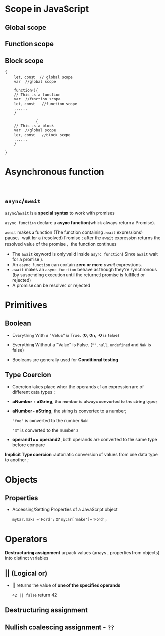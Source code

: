 # Scope in JavaScript
## Global scope
## Function scope
## Block scope

    {
        let、const  // global scope
        var  //global scope

        function(){
        // This is a function
        var  //function scope
        let、const   //function scope
        ......
        }

                  {
        // This is a block
        var  //global scope
        let、const   //block scope
        ......
        }

    }

# Asynchronous function
&nbsp;&nbsp;&nbsp;
## `async`/`await`
`async`/`await` is a **special syntax** to work with promises

`async function` declare a **async function**(whick always return a Promise).

`await` makes a function (The function containing `await` expressions) pause、wait for a (resolved) Promise ; after the `await` expression returns the resolved value of the promise ，the function continues
* The `await` keyword is only valid inside `async function`( Since `await` wait for a promise ).
* An `async function` can contain **zero or more** *await* expressions.
* `await` makes an `async function` behave as though they're synchronous (by suspending execution until the returned promise is fulfilled or rejected)
* A promise can be resolved or rejected

# Primitives
## Boolean
- Everything With a "Value" is True. (**0**, **0n**, **-0** is false)

- Everything Without a "Value" is False. (`""`, `null`, `undefined` and `NaN` is false)
- Booleans are generally used for **Conditional testing**


## Type Coercion
- Coercion takes place when the operands of an expression are of different data types ; 
- **aNumber + aString**, the number is always converted to the string type;
- **aNumber - aString**, the string is converted to a number;

  `"foo"` is converted to the number `NaN`

  `"3"` is converted to the number `3`
- **operand1 == operand2** ,both operands are converted to the same type before compare


**Implicit Type coercion** :automatic conversion of values from one data type to another ;
# Objects
## Properties
- Accessing/Setting Properties of a JavaScript object

  `myCar.make ='Ford';` or `myCar['make']='Ford';`

# Operators
**Destructuring assignment** unpack values (arrays , properties from objects) into distinct variables
## || (Logical or)
- || returns the value of **one of the specified operands**

  `42 || false` return 42

## Destructuring assignment

## Nullish coalescing assignment -  `??`


 